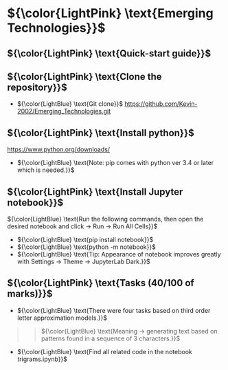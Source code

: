 # ${\color{LightPink} \text{Emerging Technologies}}$

## ${\color{LightPink} \text{Quick-start guide}}$

## ${\color{LightPink} \text{Clone the repository}}$
- ${\color{LightBlue} \text{Git clone}}$ https://github.com/Kevin-2002/Emerging_Technologies.git
## ${\color{LightPink} \text{Install python}}$
<a href="https://www.python.org/downloads/">https://www.python.org/downloads/</a><br/>
- ${\color{LightBlue} \text{Note: pip comes with python ver 3.4 or later which is needed.}}$
## ${\color{LightPink} \text{Install Jupyter notebook}}$

${\color{LightBlue} \text{Run the following commands, then open the desired notebook and click -> Run -> Run All Cells}}$

- ${\color{LightBlue} \text{pip install notebook}}$
- ${\color{LightBlue} \text{python -m notebook}}$
- ${\color{LightBlue} \text{Tip: Appearance of notebook improves greatly with Settings -> Theme -> JupyterLab Dark.}}$
## ${\color{LightPink} \text{Tasks (40/100 of marks)}}$
- ${\color{LightBlue} \text{There were four tasks based on third order letter approximation models.}}$

> > ${\color{LightBlue} \text{Meaning -> generating text based on patterns found in a sequence of 3 characters.}}$

- ${\color{LightBlue} \text{Find all related code in the notebook trigrams.ipynb}}$
